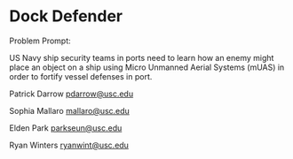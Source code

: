 # Dock Defender

Problem Prompt:

US Navy ship security teams in ports need to learn how an enemy might place an object on a ship using Micro Unmanned Aerial Systems (mUAS) in order to fortify vessel defenses in port.


Patrick Darrow
pdarrow@usc.edu

Sophia Mallaro
mallaro@usc.edu

Elden Park
parkseun@usc.edu

Ryan Winters
ryanwint@usc.edu 
